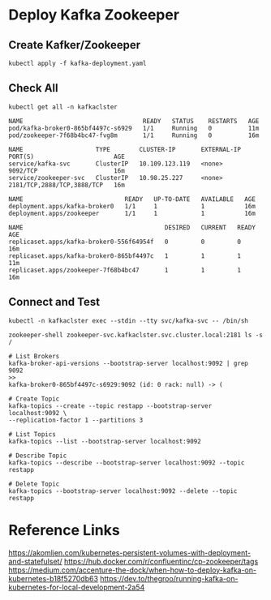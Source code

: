 # Deploy Kafka Zookeeper 

## Create Kafker/Zookeeper
```
kubectl apply -f kafka-deployment.yaml
```

## Check All
```
kubectl get all -n kafkaclster

NAME                                 READY   STATUS    RESTARTS   AGE
pod/kafka-broker0-865bf4497c-s6929   1/1     Running   0          11m
pod/zookeeper-7f68b4bc47-fvg8m       1/1     Running   0          16m

NAME                    TYPE        CLUSTER-IP       EXTERNAL-IP   PORT(S)                      AGE
service/kafka-svc       ClusterIP   10.109.123.119   <none>        9092/TCP                     16m
service/zookeeper-svc   ClusterIP   10.98.25.227     <none>        2181/TCP,2888/TCP,3888/TCP   16m

NAME                            READY   UP-TO-DATE   AVAILABLE   AGE
deployment.apps/kafka-broker0   1/1     1            1           16m
deployment.apps/zookeeper       1/1     1            1           16m

NAME                                       DESIRED   CURRENT   READY   AGE
replicaset.apps/kafka-broker0-556f64954f   0         0         0       16m
replicaset.apps/kafka-broker0-865bf4497c   1         1         1       11m
replicaset.apps/zookeeper-7f68b4bc47       1         1         1       16m
```

## Connect and Test
```
kubectl -n kafkaclster exec --stdin --tty svc/kafka-svc -- /bin/sh

zookeeper-shell zookeeper-svc.kafkaclster.svc.cluster.local:2181 ls -s /

# List Brokers
kafka-broker-api-versions --bootstrap-server localhost:9092 | grep 9092
>>
kafka-broker0-865bf4497c-s6929:9092 (id: 0 rack: null) -> (

# Create Topic
kafka-topics --create --topic restapp --bootstrap-server localhost:9092 \
--replication-factor 1 --partitions 3  

# List Topics
kafka-topics --list --bootstrap-server localhost:9092 

# Describe Topic
kafka-topics --describe --bootstrap-server localhost:9092 --topic restapp

# Delete Topic
kafka-topics --bootstrap-server localhost:9092 --delete --topic restapp
```


# Reference Links
https://akomljen.com/kubernetes-persistent-volumes-with-deployment-and-statefulset/
https://hub.docker.com/r/confluentinc/cp-zookeeper/tags
https://medium.com/accenture-the-dock/when-how-to-deploy-kafka-on-kubernetes-b18f5270db63
https://dev.to/thegroo/running-kafka-on-kubernetes-for-local-development-2a54
